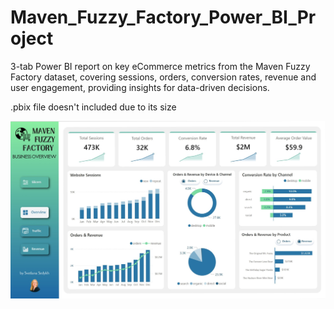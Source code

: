 # Maven_Fuzzy_Factory_Power_BI_Project

3-tab Power BI report on key eCommerce metrics from the Maven Fuzzy Factory dataset, covering sessions, orders, conversion rates, revenue and user engagement, providing insights for data-driven decisions.

.pbix file doesn't included due to its size

![Project_cover](Images/Maven_1.jpg)
